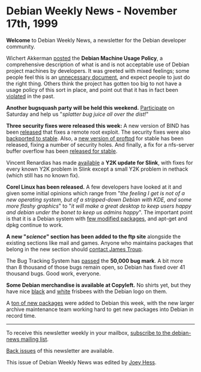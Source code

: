 
Debian Weekly News - November 17th, 1999
========================================



**Welcome** to Debian Weekly News, a newsletter for the Debian developer
community.




Wichert Akkerman
[posted](https://lists.debian.org/debian-devel-announce-9911/msg00013.html) the **Debian Machine Usage Policy**, a comprehensive description
of what is and is not acceptable use of Debian project machines by developers.
It was greeted with mixed feelings; some people feel this is an
[unnecessary
document](https://lists.debian.org/debian-project-9911/msg00027.html), and expect people to just do the right thing. Others think the
project has gotten too big to not have a usage policy of this sort in place,
and point out that it has in fact been
[violated](https://lists.debian.org/debian-project-9911/msg00034.html)
in the past.




**Another bugsquash party will be held this weekend.**
[Participate](https://lists.debian.org/debian-devel-announce-9911/msg00021.html)
on Saturday and help us "*splatter bug juice all over the dist!*"




**Three security fixes were released this week:** A new version of BIND has
been
[released](https://lists.debian.org/debian-devel-changes-9911/msg02035.html)
that fixes a remote root exploit. The security fixes were also
[backported to stable](https://www.debian.org/News/weekly/1999/44/mail#mail1). Also, a
[new version of
proftpd](https://www.debian.org/security/1999/19991111a) for stable has been released, fixing a number of security holes.
And finally, a fix for a nfs-server buffer overflow has been
[released for stable](https://www.debian.org/security/1999/19991111).




Vincent Renardias has made [available](https://www.debian.org/News/weekly/1999/44/mail#mail2) a **Y2K update for
Slink**, with fixes for every known Y2K problem in Slink except a small Y2K
problem in nethack (which still has no known fix).





**Corel Linux has been released.** A few developers have looked at it and
given some initial opinions which range from "*the feeling I get is not of
a new operating system, but of a stripped-down Debian with KDE, and some more
flashy graphics*" to "*it will make a great desktop to keep users happy
and debian under the bonet to keep us admins happy*". The important
point is that it is a Debian system with [few modified
packages](https://www.debian.org/News/weekly/1999/44/mail#mail3), and apt-get and dpkg continue to work.




**A new "*science*" section has been added to the ftp site** alongside
the existing sections like mail and games. Anyone who maintains packages that
belong in the new section should [contact James Troup](https://www.debian.org/News/weekly/1999/44/mail#mail4).





The Bug Tracking System has
[passed](https://www.debian.org/Bugs/db/ix/summary.html) the **50,000
bug mark**. A bit more than 8 thousand of those bugs remain open, so
Debian has fixed over 41 thousand bugs. Good work, everyone.




**Some Debian merchandise is available at Copyleft.** No shirts yet, but they
have nice [black](http://copyleft.net/cgi-bin/copyleft/d001.pl)
and [white](http://copyleft.net/cgi-bin/copyleft/d002.pl)
frisbees with the Debian logo on them.




A [ton of new
packages](http://master.debian.org/~tausq/newpkgs.html) were added to Debian this week, with the new larger archive
maintenance team working hard to get new packages into Debian in record time.





---



 To receive this newsletter weekly in your mailbox, [subscribe to the debian-news mailing list](https://lists.debian.org/debian-news/).



[Back issues](https://www.debian.org/News/weekly/) of this newsletter are available.



This issue of Debian Weekly News was edited by [Joey Hess](mailto:dwn@debian.org).




